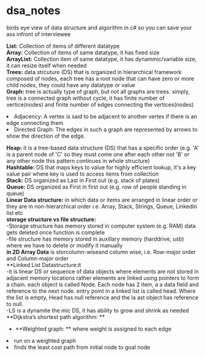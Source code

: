 # dsa_notes
birds eye view of data structure and algorithm in c# so you can save your ass infront of interviewee



**List:** Collection of items of different datatype <br />
**Array:** Collection of items of same datatype, it has fixed size <br />
**ArrayList:** Collection item of same datatype, it has dynammic/variable size, it can resize itself when needed <br />
**Trees:** data strcuture (DS) that is organized in hierarchical framework composed of nodes, each tree has a root node that can have zero or more child nodes, they could have any datatype or value <br />
**Graph:** tree is actually type of graph, but not all graphs are trees. simply, tree is a connected graph without cycle, it has finite number of vertice(nodes) and finite number of edges connecting the vertices(nodes) 
 <li> Adjacency: A vertex is said to be adjacent to another vertex if there is an edge connecting them </li>
 <li> Directed Graph: The edges in such a graph are represented by arrows to show the direction of the edge. </li>
 
**Heap:** it is a tree-based data structure (DS) that has a specific order (e.g. 'A' is a parent node of 'C' so they must come one after each other not 'B' or any other node this pattern continues in whole structure) <br />
**Hashtable:** DS that maps keys to value for highly efficient lookup, it's a key value pair where key is used to access items from collection <br />
**Stack:** DS organized as Last in First out (e.g. stack of plates) <br />
**Queue:** DS organized as First in first out (e.g. row of people standing in queue) <br />
**Linear Data structure:** in which data or items are arranged in linear order or they are in non-hierarchical order i.e. Array, Stack, Strings, Queue, Linkedin list etc<br />
**storage structure vs file structure:** <br />
-Storage structure has memory stored in computer system (e.g. RAM) data gets deleted once function is complete<br />
-file structure has memory stored in auxillary memory (harddrive, usb)  where we have to delete or modify it manually<br />
**in 2D Array Data** is storcolumn-wiseand column wise, i.e. Row-major order and Column-major order<br />
**Linked List Datastructure:it <br />
-it is linear DS or sequence of data objects where elements are not stored in adjacent memory locations rather elements are linked using pointers to form a chain. each object is called Node. Each node has 2 item, a a data field and reference to the next node. entry point in a linked list is called head. Where the list is empty, Head has null reference and the la ast object has reference to null.<br />
-LS is a dynamite the mic DS, it has ability to grow and shrink as needed
**Dijkstra’s shortest path algorithm: ** <br />
- **Weighted graph: ** where weight is assigned to each edge
<li>run on a weighted graph</li>
<li>finds the least cost path from initial node to goal node</li>

